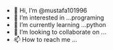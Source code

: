 - 👋 Hi, I’m @mustafa101996
- 👀 I’m interested in ...programing
- 🌱 I’m currently learning ...python
- 💞️ I’m looking to collaborate on ...
- 📫 How to reach me ...

<!---
mustafa101996/mustafa101996 is a ✨ special ✨ repository because its `README.md` (this file) appears on your GitHub profile.
You can click the Preview link to take a look at your changes.
--->
